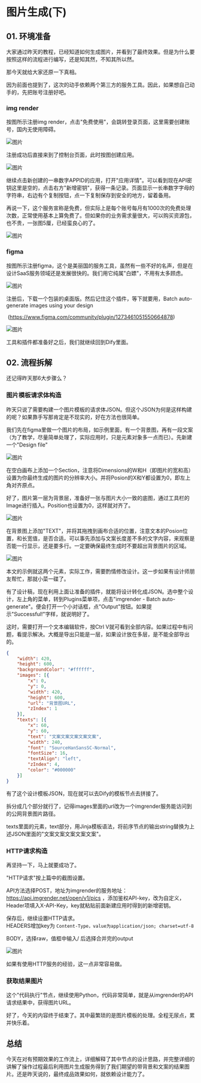 # 图片生成(下)
## **01.** 环境准备

大家通过昨天的教程，已经知道如何生成图片，并看到了最终效果。但是为什么要按照这样的流程进行编写，还是知其然，不知其所以然。

那今天就给大家还原一下真相。

因为前面也提到了，这次的动手依赖两个第三方的服务工具。因此，如果想自己动手的，先把账号注册好吧。

### img render

按图所示注册img render，点击"免费使用"，会跳转登录页面，这里需要创建账号，国内无使用障碍。

![图片](_assets/d2cda722b26bb3f7051316f8b833e965_MD5.webp)

注册成功后直接来到了控制台页面，此时按图创建应用。

![图片](_assets/3dd52a39485d2877eef0fe232d3b1ebf_MD5.webp)

 继续点击新创建的一串数字APPID的应用，打开"应用详情"。可以看到现在API密钥这里是空的，点击右方"新增密钥"，获得一条记录。页面显示一长串数字字母的字符串，右边有个复制按钮，点一下复制保存到安全的地方，留着备用。

再说一下，这个服务宣称是免费，但实际上是每个账号每月有1000次的免费处理次数，正常使用基本上算免费了。但如果你的业务需求量很大，可以购买资源包，也不贵，一张图5厘，已经蛮良心的了。

![图片](_assets/4ad2c6c279438375749d763d6b25abdd_MD5.webp)

### figma

按图所示注册figma，这个是美丽国的服务工具，虽然有一些不好的名声，但是在设计SaaS服务领域还是发展很快的。我们用它纯属"白嫖"，不用有太多顾虑。

![图片](_assets/9df61e572a8c6c6acbde31bc43a0500b_MD5.webp)

注册后，下载一个包装的桌面版。然后记住这个插件，等下就要用，Batch auto-generate images using your design

 (https://www.figma.com/community/plugin/1273461051550664878)

![图片](_assets/fa6d0d7af4733ffbf3b5e3dcc2cd6f95_MD5.webp)

工具和插件都准备好之后，我们就继续回到Dify里面。

## **02.** 流程拆解

还记得昨天那6大步骤么？

### 图片模板请求体构造

昨天只说了需要构建一个图片模板的请求体JSON。但这个JSON为何是这样构建的呢？如果靠手写那肯定是不现实的，好在方法也很简单。

我们先在figma里做一个图片的布局，如示例里面，有一个背景图，再有一段文案（为了教学，尽量简单处理了，实际应用时，只是元素对象多一点而已）。先新建一个"Design file"

![图片](_assets/5ed1f78b67c3afb6f104481468d39667_MD5.webp)

在空白画布上添加一个Section，注意将Dimensions的W和H（即图片的宽和高）设置为你最终生成的图片的分辨率大小。并将Posion的X和Y都设置为0，即左上角对齐原点。

好了，图片第一层为背景层，准备好一张与图片大小一致的底图，通过工具栏的Image进行插入。Position也设置为0，这样就对齐了。

![图片](_assets/36deffcda2c0c6681cd48b9dae77c4b1_MD5.webp)

在背景图上添加"TEXT"，并将其拖拽到画布合适的位置，注意文本的Posion位置，和长宽值，是否合适。可以事先添加与文案长度差不多的文字内容，来观察是否能一行显示，还是要多行。一定要确保最终生成时不要超出背景图片的区域。

![图片](_assets/12cc97fbb4aeee4c73088cbc7cadb6fa_MD5.webp)

本文的示例就这两个元素，实际工作，需要酌情修改设计。这一步如果有设计师朋友帮忙，那就小菜一碟了。

有了设计稿，现在利用上面让准备的插件，就能将设计转化成JSON。选中整个设计，左上角的菜单，转到Plugins菜单项，点击"imgrender - Batch auto-generate"。便会打开一个小对话框，点"Output"按钮。如果提示"Successful!"字样，就说明好了。

这时，需要打开一个文本编辑软件，按Ctrl V就可看到全部内容。如果过程中有问题，看提示解决。大概是导出只能是一层，如果设计放在多层，是不能全部导出的。

```json
{
	"width": 420,
	"height": 600,
	"backgroundColor": "#ffffff",
	"images": [{
		"x": 0,
		"y": 0,
		"width": 420,
		"height": 600,
		"url": "背景图URL",
		"zIndex": 1
	}],
	"texts": [{
		"x": 60,
		"y": 60,
		"text": "文案文案文案文案文案",
		"width": 240,
		"font": "SourceHanSansSC-Normal",
		"fontSize": 16,
		"textAlign": "left",
		"zIndex": 4,
		"color": "#000000"
	}]
}
```

有了这个设计模板JSON，现在就可以去Dify的模板节点去拼接了。

拆分成几个部分就行了，记得images里面的url改为一个imgrender服务能访问到的公网背景图片路径。

texts里面的元素，text部分，用Jinja模板语法，将前序节点的输出string替换为上述JSON里面的"文案文案文案文案文案"。

### HTTP请求构造

再坚持一下，马上就要成功了。

"HTTP请求"按上篇中的截图设置。

API方法选择POST，地址为imgrender的服务地址：https://api.imgrender.net/open/v1/pics ，添加鉴权API-key，改为自定义，Header项填入X-API-Key，key就粘贴前面新建应用时得到的新增密钥。

保存后，继续设置HTTP请求。  
HEADERS增加key为 `Content-Type，value为application/json; charset=utf-8`

BODY，选择raw，值框中输入/ 后选择合并完的output  

![图片](_assets/120db15865218ca41b71ad43f8d0c97c_MD5.webp)

如果有使用HTTP服务的经验，这一点非常容易做。

### 获取结果图片

这个"代码执行"节点，继续使用Python，代码非常简单，就是从imgrender的API请求结果中，获得图片URL。

好了，今天的内容终于结束了。其中最繁琐的是图片模板的处理。全程无尿点，累并快乐着。

## **总结**

今天在对有预期效果的工作流上，详细解释了其中节点的设计思路，并完整详细的讲解了操作过程最后利用图片生成服务得到了我们期望的带背景和文案的结果图片。还是昨天说的，最终成品效果如何，就依赖设计能力了。